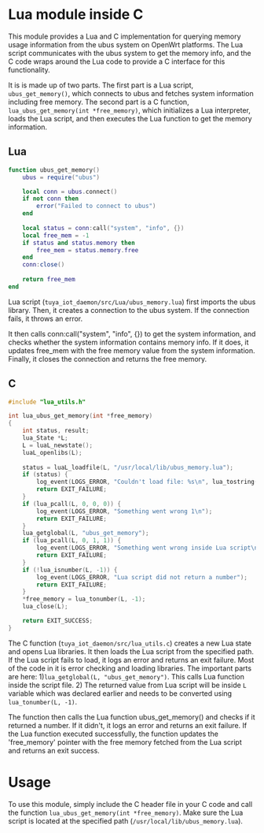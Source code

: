 # Lua module inside C

This module provides a Lua and C implementation for querying memory usage information from the ubus system on OpenWrt platforms. The Lua script communicates with the ubus system to get the memory info, and the C code wraps around the Lua code to provide a C interface for this functionality.

It is is made up of two parts. The first part is a Lua script, `ubus_get_memory()`, which connects to ubus and fetches system information including free memory. The second part is a C function, `lua_ubus_get_memory(int *free_memory)`, which initializes a Lua interpreter, loads the Lua script, and then executes the Lua function to get the memory information.

## Lua

```lua
function ubus_get_memory()
    ubus = require("ubus")

    local conn = ubus.connect()
    if not conn then
        error("Failed to connect to ubus")
    end
    
    local status = conn:call("system", "info", {})
    local free_mem = -1
    if status and status.memory then
        free_mem = status.memory.free
    end
    conn:close()
    
    return free_mem
end
```

Lua script (`tuya_iot_daemon/src/Lua/ubus_memory.lua`) first imports the ubus library. Then, it creates a connection to the ubus system. If the connection fails, it throws an error.

It then calls conn:call("system", "info", {}) to get the system information, and checks whether the system information contains memory info. If it does, it updates free_mem with the free memory value from the system information. Finally, it closes the connection and returns the free memory.

## C

```c
#include "lua_utils.h"

int lua_ubus_get_memory(int *free_memory)
{
    int status, result;
	lua_State *L;
	L = luaL_newstate();
	luaL_openlibs(L);
    
	status = luaL_loadfile(L, "/usr/local/lib/ubus_memory.lua");
	if (status) {
		log_event(LOGS_ERROR, "Couldn't load file: %s\n", lua_tostring(L, -1));
		return EXIT_FAILURE;
	}
	if (lua_pcall(L, 0, 0, 0)) {
		log_event(LOGS_ERROR, "Something went wrong 1\n");
        return EXIT_FAILURE;
	}
    lua_getglobal(L, "ubus_get_memory");
	if (lua_pcall(L, 0, 1, 1)) {
		log_event(LOGS_ERROR, "Something went wrong inside Lua script\n");
        return EXIT_FAILURE;
	}
    if (!lua_isnumber(L, -1)) {
        log_event(LOGS_ERROR, "Lua script did not return a number");
        return EXIT_FAILURE;
    }
    *free_memory = lua_tonumber(L, -1);
	lua_close(L);

    return EXIT_SUCCESS;
}
```

The C function (`tuya_iot_daemon/src/lua_utils.c`) creates a new Lua state and opens Lua libraries. It then loads the Lua script from the specified path. If the Lua script fails to load, it logs an error and returns an exit failure. Most of the code in it is error checking and loading libraries. The important parts are here: 1)`lua_getglobal(L, "ubus_get_memory")`. This calls Lua function inside the script file. 2) The returned value from Lua script will be inside `L` variable which was declared earlier and needs to be converted using `lua_tonumber(L, -1)`. 

The function then calls the Lua function ubus_get_memory() and checks if it returned a number. If it didn't, it logs an error and returns an exit failure. If the Lua function executed successfully, the function updates the 'free_memory' pointer with the free memory fetched from the Lua script and returns an exit success.

# Usage

To use this module, simply include the C header file in your C code and call the function `lua_ubus_get_memory(int *free_memory)`. Make sure the Lua script is located at the specified path (`/usr/local/lib/ubus_memory.lua`).
